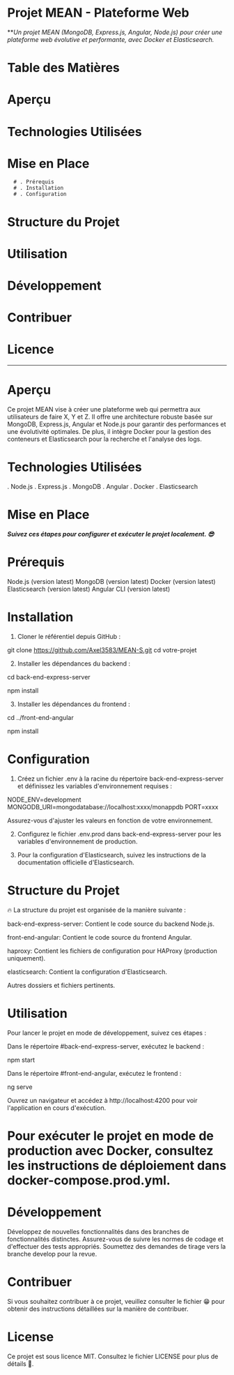 # Projet MEAN - Plateforme Web

***Un projet MEAN (MongoDB, Express.js, Angular, Node.js) pour créer une plateforme web évolutive et performante, avec Docker et Elasticsearch.*

# Table des Matières
# Aperçu
# Technologies Utilisées
# Mise en Place
      # . Prérequis
      # . Installation
      # . Configuration
# Structure du Projet
# Utilisation
# Développement
# Contribuer
# Licence


****************************************************************

# Aperçu

Ce projet MEAN vise à créer une plateforme web qui permettra aux utilisateurs de faire X, Y et Z. 
Il offre une architecture robuste basée sur MongoDB, Express.js, Angular et Node.js pour garantir des performances et une évolutivité optimales. 
De plus, il intègre Docker pour la gestion des conteneurs et Elasticsearch pour la recherche et l'analyse des logs.

# Technologies Utilisées
 . Node.js
 . Express.js
 . MongoDB
 . Angular
 . Docker
 . Elasticsearch

# Mise en Place

***Suivez ces étapes pour configurer et exécuter le projet localement. 😎***

# Prérequis

  Node.js (version latest)
  MongoDB (version latest)
  Docker (version latest)
  Elasticsearch (version latest)
  Angular CLI (version latest)

# Installation

 1. Cloner le référentiel depuis GitHub :

  git clone https://github.com/Axel3583/MEAN-S.git
  cd votre-projet

 2. Installer les dépendances du backend :

  cd back-end-express-server

  npm install

3. Installer les dépendances du frontend :

  cd ../front-end-angular

  npm install

# Configuration

1. Créez un fichier .env à la racine du répertoire back-end-express-server et définissez les variables d'environnement requises :

NODE_ENV=development
MONGODB_URI=mongodatabase://localhost:xxxx/monappdb
PORT=xxxx

Assurez-vous d'ajuster les valeurs en fonction de votre environnement.

2. Configurez le fichier .env.prod dans back-end-express-server pour les variables d'environnement de production.

3. Pour la configuration d'Elasticsearch, suivez les instructions de la documentation officielle d'Elasticsearch.

# Structure du Projet

🔥 La structure du projet est organisée de la manière suivante :

back-end-express-server: Contient le code source du backend Node.js.

front-end-angular: Contient le code source du frontend Angular.

haproxy: Contient les fichiers de configuration pour HAProxy (production uniquement).

elasticsearch: Contient la configuration d'Elasticsearch.

Autres dossiers et fichiers pertinents.

# Utilisation

  Pour lancer le projet en mode de développement, suivez ces étapes :
  
  Dans le répertoire #back-end-express-server, exécutez le backend :
  
  npm start

  Dans le répertoire #front-end-angular, exécutez le frontend :
  
  ng serve

  Ouvrez un navigateur et accédez à http://localhost:4200 pour voir l'application en cours d'exécution.

# Pour exécuter le projet en mode de production avec Docker, consultez les instructions de déploiement dans docker-compose.prod.yml.

# Développement

  Développez de nouvelles fonctionnalités dans des branches de fonctionnalités distinctes.
  Assurez-vous de suivre les normes de codage et d'effectuer des tests appropriés.
  Soumettez des demandes de tirage vers la branche develop pour la revue.

# Contribuer

  Si vous souhaitez contribuer à ce projet, veuillez consulter le fichier 😁 pour obtenir des instructions détaillées sur la manière de contribuer.

# License

  Ce projet est sous licence MIT. Consultez le fichier LICENSE pour plus de détails 🤪.





